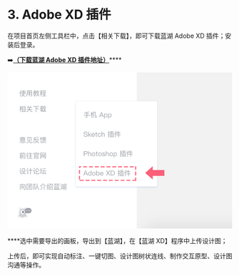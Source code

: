 # 3. Adobe XD 插件

在项目首页左侧工具栏中，点击【相关下载】，即可下载蓝湖 Adobe XD 插件；安装后登录。

➡️[**（下载蓝湖 Adobe XD 插件地址）**](https://lanhuapp.com/xd)\*\*\*\*

![](../../.gitbook/assets/1%20%282%29.png)

  
****选中需要导出的画板，导出到【蓝湖】，在【蓝湖 XD】程序中上传设计图；

上传后，即可实现自动标注、一键切图、设计图树状连线、制作交互原型、设计图沟通等操作。

